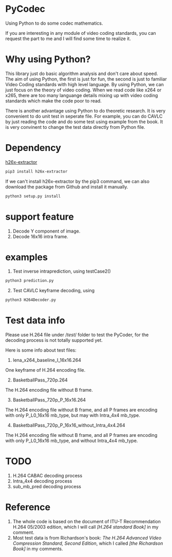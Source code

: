 # PyCodec

Using Python to do some codec mathematics.

If you are interesting in any module of video coding standards, you can request the part to me and I will find some time to realize it.

# Why using Python?

This library just do basic algorithm analysis and don't care about speed. The aim of using Python, the first is just for fun, the second is just to familiar Video Coding standards with high level language. By using Python, we can just focus on the theory of video coding. When we read code like x264 or x265, there are too many languange details mixing up with video coding standards which make the code poor to read.

There is another advantage using Python to do theoretic research. It is very convenient to do unit test in seperate file. For example, you can do CAVLC by just reading the code and do some test using example from the book. It is very convinent to change the test data directly from Python file.

# Dependency

[h26x-extractor](https://github.com/slhck/h26x-extractor)

```bash
pip3 install h26x-extractor
```

If we can't install h26x-extractor by the pip3 command, we can also download the package from Github and install it manually.

```bash
python3 setup.py install
```

# support feature

1. Decode Y component of image.
2. Decode 16x16 intra frame.

# examples

1. Test inverse intraprediction, using testCase2()

```Python
python3 prediction.py
```

2. Test CAVLC keyframe decoding, using

```Python
python3 H264Decoder.py
```

# Test data info

Please use H.264 file under /*test*/ folder to test the PyCoder, for the decoding process is not totally supported yet.

Here is some info about test files:

1. lena_x264_baseline_I_16x16.264

One keyframe of H.264 encoding file.

2. BasketballPass_720p.264

The H.264 encoding file without B frame.

3. BasketballPass_720p_P_16x16.264

The H.264 encoding file without B frame, and all P frames are encoding with only P_L0_16x16 mb_type, but may with Intra_4x4 mb_type.

4. BasketballPass_720p_P_16x16_without_Intra_4x4.264

The H.264 encoding file without B frame, and all P frames are encoding with only P_L0_16x16 mb_type, and without Intra_4x4 mb_type.

# TODO

1. H.264 CABAC decoding process
2. Intra_4x4 decoding process
3. sub_mb_pred decoding process

# Reference
1. The whole code is based on the document of ITU-T Recommendation H.264 05/2003 edition, which I will call *[H.264 standard Book]* in my comment.
2. Most test data is from Richardson's book: *The H.264 Advanced Video Compression Standard, Second Edition*, which I called *[the Richardson Book]* in my comments.